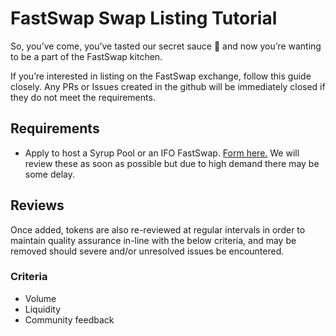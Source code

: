 # FastSwap Swap Listing Tutorial

So, you’ve come, you’ve tasted our secret sauce 🥞 and now you’re wanting to be a part of the FastSwap kitchen.

If you’re interested in listing on the FastSwap exchange, follow this guide closely. Any PRs or Issues created in the github will be immediately closed if they do not meet the requirements.

## Requirements


- Apply to host a Syrup Pool or an IFO FastSwap. [Form here.](https://docs.google.com/forms/d/e/1FAIpQLScGdT5rrVMr4WOWr08pvcroSeuIOtEJf1sVdQGVdcAOqryigQ/viewform) We will review these as soon as possible but due to high demand there may be some delay.

## Reviews

Once added, tokens are also re-reviewed at regular intervals in order to maintain quality assurance in-line with the below criteria, and may be removed should severe and/or unresolved issues be encountered.

### Criteria

- Volume
- Liquidity
- Community feedback
